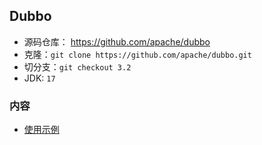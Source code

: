 ## Dubbo
- 源码仓库： https://github.com/apache/dubbo
- 克隆：`git clone https://github.com/apache/dubbo.git`
- 切分支：`git checkout 3.2`
- JDK: `17`

### 内容
- [使用示例](使用示例.md)